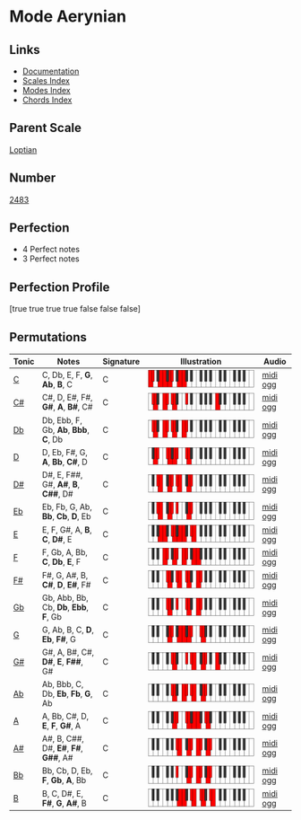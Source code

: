 # Mode Aerynian

## Links

- [Documentation](index.md)
- [Scales Index](Scales.md)
- [Modes Index](Modes.md)
- [Chords Index](Chords.md)

## Parent Scale

[Loptian](ScaleLoptian.md)

## Number

[2483](https://ianring.com/musictheory/scales/2483)

## Perfection

- 4 Perfect notes
- 3 Perfect notes

## Perfection Profile

[true true true true false false false]

## Permutations

| Tonic | Notes | Signature | Illustration | Audio |
|-------|-------|-----------|--------------|-------|
| [C](ModeCNaturalAerynian.md) | C, Db, E, F, **G**, **Ab**, **B**, C | C | ![CNaturalAerynian](ModeCNaturalAerynian.png) | [midi](ModeCNaturalAerynian.mid) [ogg](ModeCNaturalAerynian.ogg) |
| [C#](ModeCSharpAerynian.md) | C#, D, E#, F#, **G#**, **A**, **B#**, C# | C | ![CSharpAerynian](ModeCSharpAerynian.png) | [midi](ModeCSharpAerynian.mid) [ogg](ModeCSharpAerynian.ogg) |
| [Db](ModeDFlatAerynian.md) | Db, Ebb, F, Gb, **Ab**, **Bbb**, **C**, Db | C | ![DFlatAerynian](ModeDFlatAerynian.png) | [midi](ModeDFlatAerynian.mid) [ogg](ModeDFlatAerynian.ogg) |
| [D](ModeDNaturalAerynian.md) | D, Eb, F#, G, **A**, **Bb**, **C#**, D | C | ![DNaturalAerynian](ModeDNaturalAerynian.png) | [midi](ModeDNaturalAerynian.mid) [ogg](ModeDNaturalAerynian.ogg) |
| [D#](ModeDSharpAerynian.md) | D#, E, F##, G#, **A#**, **B**, **C##**, D# | C | ![DSharpAerynian](ModeDSharpAerynian.png) | [midi](ModeDSharpAerynian.mid) [ogg](ModeDSharpAerynian.ogg) |
| [Eb](ModeEFlatAerynian.md) | Eb, Fb, G, Ab, **Bb**, **Cb**, **D**, Eb | C | ![EFlatAerynian](ModeEFlatAerynian.png) | [midi](ModeEFlatAerynian.mid) [ogg](ModeEFlatAerynian.ogg) |
| [E](ModeENaturalAerynian.md) | E, F, G#, A, **B**, **C**, **D#**, E | C | ![ENaturalAerynian](ModeENaturalAerynian.png) | [midi](ModeENaturalAerynian.mid) [ogg](ModeENaturalAerynian.ogg) |
| [F](ModeFNaturalAerynian.md) | F, Gb, A, Bb, **C**, **Db**, **E**, F | C | ![FNaturalAerynian](ModeFNaturalAerynian.png) | [midi](ModeFNaturalAerynian.mid) [ogg](ModeFNaturalAerynian.ogg) |
| [F#](ModeFSharpAerynian.md) | F#, G, A#, B, **C#**, **D**, **E#**, F# | C | ![FSharpAerynian](ModeFSharpAerynian.png) | [midi](ModeFSharpAerynian.mid) [ogg](ModeFSharpAerynian.ogg) |
| [Gb](ModeGFlatAerynian.md) | Gb, Abb, Bb, Cb, **Db**, **Ebb**, **F**, Gb | C | ![GFlatAerynian](ModeGFlatAerynian.png) | [midi](ModeGFlatAerynian.mid) [ogg](ModeGFlatAerynian.ogg) |
| [G](ModeGNaturalAerynian.md) | G, Ab, B, C, **D**, **Eb**, **F#**, G | C | ![GNaturalAerynian](ModeGNaturalAerynian.png) | [midi](ModeGNaturalAerynian.mid) [ogg](ModeGNaturalAerynian.ogg) |
| [G#](ModeGSharpAerynian.md) | G#, A, B#, C#, **D#**, **E**, **F##**, G# | C | ![GSharpAerynian](ModeGSharpAerynian.png) | [midi](ModeGSharpAerynian.mid) [ogg](ModeGSharpAerynian.ogg) |
| [Ab](ModeAFlatAerynian.md) | Ab, Bbb, C, Db, **Eb**, **Fb**, **G**, Ab | C | ![AFlatAerynian](ModeAFlatAerynian.png) | [midi](ModeAFlatAerynian.mid) [ogg](ModeAFlatAerynian.ogg) |
| [A](ModeANaturalAerynian.md) | A, Bb, C#, D, **E**, **F**, **G#**, A | C | ![ANaturalAerynian](ModeANaturalAerynian.png) | [midi](ModeANaturalAerynian.mid) [ogg](ModeANaturalAerynian.ogg) |
| [A#](ModeASharpAerynian.md) | A#, B, C##, D#, **E#**, **F#**, **G##**, A# | C | ![ASharpAerynian](ModeASharpAerynian.png) | [midi](ModeASharpAerynian.mid) [ogg](ModeASharpAerynian.ogg) |
| [Bb](ModeBFlatAerynian.md) | Bb, Cb, D, Eb, **F**, **Gb**, **A**, Bb | C | ![BFlatAerynian](ModeBFlatAerynian.png) | [midi](ModeBFlatAerynian.mid) [ogg](ModeBFlatAerynian.ogg) |
| [B](ModeBNaturalAerynian.md) | B, C, D#, E, **F#**, **G**, **A#**, B | C | ![BNaturalAerynian](ModeBNaturalAerynian.png) | [midi](ModeBNaturalAerynian.mid) [ogg](ModeBNaturalAerynian.ogg) |
